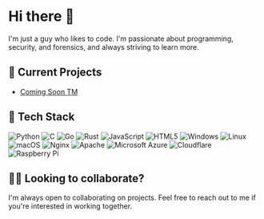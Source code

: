 # Hi there 👋

I'm just a guy who likes to code. I'm passionate about programming, security, and forensics, and always striving to learn more. 

## 🔭 Current Projects

- [Coming Soon TM](https://github.com/notmacos/)

## 🌱 Tech Stack

![Python](https://img.shields.io/badge/-Python-3776AB?style=flat-square&logo=python&logoColor=white)
![C](https://img.shields.io/badge/-C-A8B9CC?style=flat-square&logo=c&logoColor=white)
![Go](https://img.shields.io/badge/-Go-00ADD8?style=flat-square&logo=go&logoColor=white)
![Rust](https://img.shields.io/badge/-Rust-000000?style=flat-square&logo=rust&logoColor=white)
![JavaScript](https://img.shields.io/badge/-JavaScript-F7DF1E?style=flat-square&logo=javascript&logoColor=white)
![HTML5](https://img.shields.io/badge/-HTML5-E34F26?style=flat-square&logo=html5&logoColor=white)
![Windows](https://img.shields.io/badge/-Windows-0078D6?style=flat-square&logo=windows&logoColor=white)
![Linux](https://img.shields.io/badge/-Linux-FCC624?style=flat-square&logo=linux&logoColor=black)
![macOS](https://img.shields.io/badge/-macOS-000000?style=flat-square&logo=apple&logoColor=white)
![Nginx](https://img.shields.io/badge/-Nginx-269539?style=flat-square&logo=nginx&logoColor=white)
![Apache](https://img.shields.io/badge/-Apache-D22128?style=flat-square&logo=apache&logoColor=white)
![Microsoft Azure](https://img.shields.io/badge/-Microsoft%20Azure-0089D6?style=flat-square&logo=microsoft%20azure&logoColor=white)
![Cloudflare](https://img.shields.io/badge/-Cloudflare-F38020?style=flat-square&logo=cloudflare&logoColor=white)
![Raspberry Pi](https://img.shields.io/badge/-Raspberry%20Pi-A22846?style=flat-square&logo=raspberry%20pi&logoColor=white)

## 👯‍♀️ Looking to collaborate?

I'm always open to collaborating on projects. Feel free to reach out to me if you're interested in working together.
